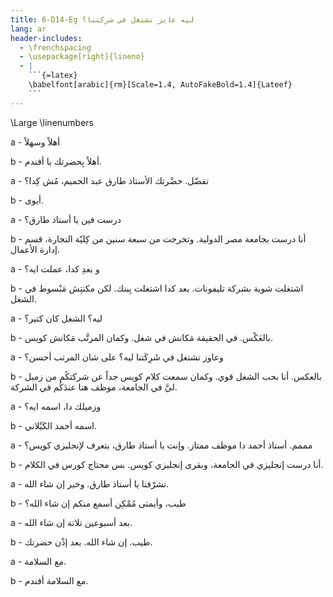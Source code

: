 ```yaml
---
title: 6-D14-Eg ليه عايز تشتغل في شركتنا؟
lang: ar
header-includes:
  - \frenchspacing
  - \usepackage[right]{lineno}
  - |
    ```{=latex}
    \babelfont[arabic]{rm}[Scale=1.4, AutoFakeBold=1.4]{Lateef}
    ```
---
```


\Large
\linenumbers


a - أهلاً وسهلاً

b - أهلاً بِحضرتك يا أفندم.

a - تفضّل. حضْرتك الأستاذ طارق عبد الحميم، مُش كِدا؟

b - أيوى.

a - درست فين يا أستاذ طارق؟

b - أنا درست بجامعة مصر الدولية. وتخرجت من سبعة سنين من كِليّة التجارة، قسم إدارة الأعمال. 

a - و بعدِ كدا، عملت ايه؟

b - اشتغلت شوية بشركة تليفونات. بعد كدا اشتغلت بِبنك. لكن مكنتِش مَبْسوط في الشغل.

a - ليه؟ الشغل كان كتير؟

b - بالعَكْس. في الحقيقة مَكانش في شغل. وكمان المرتَّب مَكانش كويس.

a - وعاوز تشتغل في شَرِكَتنا ليه؟ على شان المرتب أحسن؟

b - بالعكس. أنا بحب الشغل قوي. وكمان سمعت كلام كويس جداً عن شركتكُم من زميل ليَّ في الجامعة، موظف هنا عندَكُم في الشركة.

a - وزميلك دا، اسمه ايه؟

b - اسمه أحمد الكَيْلاني.

a - مممم. أستاذ أحمد دا موظف ممتاز. وإنت يا أستاذ طارق، بتعرف لإنجليزي كويس؟

b - أنا درست إنجليزي في الجامعة، وبقرى إنجليزي كويس. بس محتاج كورس في الكلام.

a - تشرّفنا يا أستاذ طارق. وخير إن شاء الله.

b - طيب، وأيمتى مُمْكِن أسمع منكم إن شاء الله؟

a - بعد أسبوعين تلاتة إن شاء الله.

b -  طيب. إن شاء الله. بعد إذْن حضرتك.

a - مع السلامة.

b - مع السلامة أفندم.
